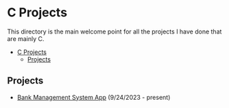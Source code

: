 # C Projects
This directory is the main welcome point for all the projects I have done that are mainly C.

- [C Projects](#c-projects)
  - [Projects](#projects)

## Projects
- [Bank Management System App](https://github.com/Dossr-NK/Personal-Projects/tree/main/C/Bank%20Management%20System%20App) (9/24/2023 - present)
